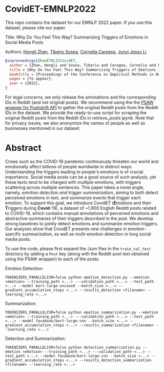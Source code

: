 # CovidET-EMNLP2022
This repo contains the dataset for our EMNLP 2022 paper. If you use this dataset, please cite our paper.

Title: Why Do You Feel This Way? Summarizing Triggers of Emotions in Social Media Posts

Authors: <a href="https://honglizhan.github.io/">Hongli Zhan</a>, <a href="https://www.tsosea.com/">Tiberiu Sosea</a>, <a href="https://www.cs.uic.edu/~cornelia/">Cornelia Caragea</a>, <a href="https://jessyli.com/">Junyi Jessy Li</a>

```bibtex
@inproceedings{ZhanETAL22CovidET,
  author = {Zhan, Hongli and Sosea, Tiberiu and Caragea, Cornelia and Li, Junyi Jessy},
  title = {Why Do You Feel This Way? Summarizing Triggers of Emotions in Social Media Posts},
  booktitle = {Proceedings of the Conference on Empirical Methods in Natural Language Processing},
  pages = {To appear},
  year = {2022},
}
```

For legal concerns, we only release the annotations and the corresponding IDs in Reddit (and *not* original posts). We recommend using the the <a href="https://psaw.readthedocs.io/en/latest/">PSAW wrapper for Pushshift API</a> to gather the original Reddit posts from the Reddit IDs in the dataset. We provide the ready-to-use script for scraping the original Reddit posts from the Reddit IDs in *retrieve_posts.ipynb*. Note that for privacy issues, we also anonymize the names of people as well as businesses mentioned in our dataset.

# Abstract
Crises such as the COVID-19 pandemic continuously threaten our world and emotionally affect billions of people worldwide in distinct ways. Understanding the triggers leading to people's emotions is of crucial importance. Social media posts can be a good source of such analysis, yet these texts tend to be charged with multiple emotions, with triggers scattering across multiple sentences. This paper takes a novel angle, namely, *emotion detection and trigger summarization*, aiming to both detect perceived emotions in text, and summarize events that trigger each emotion. To support this goal, we introduce CovidET (**E**motions and their **T**riggers during **Covid**-19), a dataset of ~1,900 English Reddit posts related to COVID-19, which contains manual annotations of perceived emotions and abstractive summaries of their triggers described in the post. We develop strong baselines to jointly detect emotions and summarize emotion triggers. Our analyses show that CovidET presents new challenges in emotion-specific summarization, as well as multi-emotion detection in long social media posts.


To use the code, please first expand the Json files in the `train_val_test` directory by adding a `Post` key (along with the Reddit post text obtained using the PSAW wrapper) to each of the posts.

Emotion Detection:

```
TOKENIZERS_PARALLELISM=false python emotion_detection.py --emotion <emotion> --training_path <...> ---validation_path <...> --test_path <...> --model bert-large-uncased --batch_size <...> --gradient_accumulation_steps <...> --results_detection <filename> --learning_rate <...>
```

Summarization:

```
TOKENIZERS_PARALLELISM=false python emotion_summarization.py --emotion <emotion> --training_path <...> ---validation_path <...> --test_path <...> --model facebook/bart-large-cnn --batch_size <...> --gradient_accumulation_steps <...> --results_summarization <filename> --learning_rate <...>
```

Detection and Summarization:

```
TOKENIZERS_PARALLELISM=false python detection_summarization.py --emotion <emotion> --training_path <...> ---validation_path <...> --test_path <...> --model facebook/bart-large-cnn --batch_size <...> --gradient_accumulation_steps <...> --results_detection_summarization <filename> --learning_rate <...>
```
